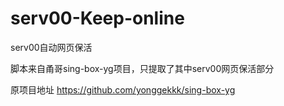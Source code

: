 # serv00-Keep-online
serv00自动网页保活

脚本来自甬哥sing-box-yg项目，只提取了其中serv00网页保活部分


原项目地址 https://github.com/yonggekkk/sing-box-yg
